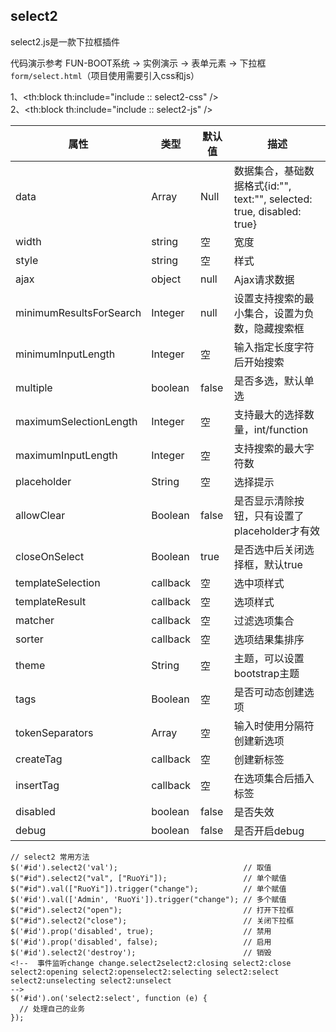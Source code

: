 ## select2

select2.js是一款下拉框插件

代码演示参考 FUN-BOOT系统 → 实例演示 → 表单元素 → 下拉框 `form/select.html`（项目使用需要引入css和js）

1、<th:block th:include="include :: select2-css" />  
2、<th:block th:include="include :: select2-js" />

| 属性                      | 类型       | 默认值   | 描述                                                          |
| ----------------------- | -------- | ----- | ----------------------------------------------------------- |
| data                    | Array    | Null  | 数据集合，基础数据格式{id:"", text:"", selected: true, disabled: true} |
| width                   | string   | 空     | 宽度                                                          |
| style                   | string   | 空     | 样式                                                          |
| ajax                    | object   | null  | Ajax请求数据                                                    |
| minimumResultsForSearch | Integer  | null  | 设置支持搜索的最小集合，设置为负数，隐藏搜索框                                     |
| minimumInputLength      | Integer  | 空     | 输入指定长度字符后开始搜索                                               |
| multiple                | boolean  | false | 是否多选，默认单选                                                   |
| maximumSelectionLength  | Integer  | 空     | 支持最大的选择数量，int/function                                      |
| maximumInputLength      | Integer  | 空     | 支持搜索的最大字符数                                                  |
| placeholder             | String   | 空     | 选择提示                                                        |
| allowClear              | Boolean  | false | 是否显示清除按钮，只有设置了placeholder才有效                                |
| closeOnSelect           | Boolean  | true  | 是否选中后关闭选择框，默认true                                           |
| templateSelection       | callback | 空     | 选中项样式                                                       |
| templateResult          | callback | 空     | 选项样式                                                        |
| matcher                 | callback | 空     | 过滤选项集合                                                      |
| sorter                  | callback | 空     | 选项结果集排序                                                     |
| theme                   | String   | 空     | 主题，可以设置bootstrap主题                                          |
| tags                    | Boolean  | 空     | 是否可动态创建选项                                                   |
| tokenSeparators         | Array    | 空     | 输入时使用分隔符创建新选项                                               |
| createTag               | callback | 空     | 创建新标签                                                       |
| insertTag               | callback | 空     | 在选项集合后插入标签                                                  |
| disabled                | boolean  | false | 是否失效                                                        |
| debug                   | boolean  | false | 是否开启debug                                                   |

```
// select2 常用方法
$('#id').select2('val');                            // 取值
$("#id").select2("val", ["RuoYi"]);                 // 单个赋值
$("#id").val(["RuoYi"]).trigger("change");          // 单个赋值
$('#id').val(['Admin', 'RuoYi']).trigger("change"); // 多个赋值
$("#id").select2("open");                           // 打开下拉框
$("#id").select2("close");                          // 关闭下拉框
$('#id').prop('disabled', true);                    // 禁用
$('#id').prop('disabled', false);                   // 启用
$('#id').select2('destroy');                        // 销毁
<!--  事件监听change change.select2select2:closing select2:close select2:opening select2:openselect2:selecting select2:select select2:unselecting select2:unselect
-->
$('#id').on('select2:select', function (e) {
  // 处理自己的业务
});
```
